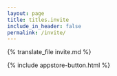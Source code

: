 ```yaml
---
layout: page
title: titles.invite
include_in_header: false
permalink: /invite/
---
```


{% translate_file invite.md %}

{% include appstore-button.html %}
